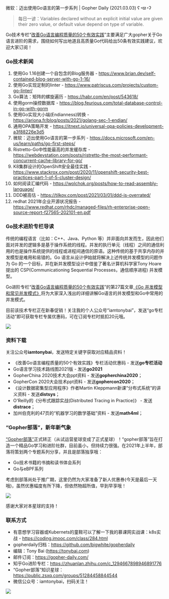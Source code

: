 微软：迈出使用Go语言的第一步系列 | Gopher Daily (2021.03.03) ʕ◔ϖ◔ʔ

>每日一谚：Variables declared without an explicit initial value are given their zero value, or default value depend on type of variable.

Go技术专栏“[改善Go语⾔编程质量的50个有效实践](https://www.imooc.com/read/87)”主要满足广大gopher关于Go语言进阶的需求，围绕如何写出地道且高质量Go代码给出50条有效实践建议，欢迎大家订阅！

### Go技术新闻

1. 使用Go 1.16创建一个自包含的Blog服务器 - https://www.brian.dev/self-contained-blog-server-with-go-1-16/
2. 使用Go实现定制的linter - https://www.patriscus.com/projects/custom-go-linter/
3. Go算法：矩阵的螺旋遍历 - https://habr.com/en/post/543618/ 
4. 使用gorm操控数据库 - https://blog.feurious.com/total-database-control-in-go-with-gorm
5. 使用Go实现大小端(Endianness)转换 - https://ariona.fr/blog/posts/2021/golang-sec-1-endian/
6. 通用OPA策略开发 - https://itnext.io/universal-opa-policies-development-a3f88226e3d5
7. 微软：迈出使用Go语言的第一步系列 - https://docs.microsoft.com/en-us/learn/paths/go-first-steps/
8. Ristretto-Go中性能最高的并发缓存库 - https://webdevstation.com/posts/ristretto-the-most-performant-concurrent-cache-library-for-go/
9. K8集群设计的OpenShift安全最佳实践 - https://www.stackrox.com/post/2020/11/openshift-security-best-practices-part-1-of-5-cluster-design/
10. 如何阅读汇编代码 - https://wolchok.org/posts/how-to-read-assembly-language/
11. DDD被高估 - https://tilkov.com/post/2021/03/01/ddd-is-overrated/
12. redhat 2021年企业开源状况报告 - https://www.redhat.com/rhdc/managed-files/rh-enterprise-open-source-report-f27565-202101-en.pdf
 

### Go技术进阶专栏导读

传统的编程语言（比如：C++、Java、Python 等）并非面向并发而生，因此他们面对并发的逻辑多是基于操作系统的线程。并发的执行单元（线程）之间的通信利用的也是操作系统提供的线程或进程间通信的原语。这种传统的基于共享内存的并发模型是难用和易错的。Go 语言从设计伊始就将解决上述传统并发模型的问题作为 Go 的一个目标，并在新并发模型设计中借鉴了著名计算机科学家Tony Hoare提出的 CSP(Communicationing Sequential Processes，通信顺序进程) 并发模型。

Go进阶专栏“[改善Go语⾔编程质量的50个有效实践](https://mp.weixin.qq.com/s/RThCEQOdytQxwrMP7XRTRw)”的第27篇文章[《Go 并发模型和常见并发模式》](https://www.imooc.com/read/87/article/2430)将为大家深入浅出的详细讲解Go语言的并发模型和Go中常用的并发模式。

目前该技术专栏正在新春促销！关注我的个人公众号“iamtonybai”，发送“go专栏活动”即可获取专栏专属优惠码，可在订阅专栏时抵扣20元哦。

![](http://image.tonybai.com/img/202011/go-column-pgo-with-qr-and-text.png)


### 资料下载

关注公众号**iamtonybai**，发送特定关键字获取对应精品资料！

* 《改善Go语⾔编程质量的50个有效实践》专栏活动优惠码 - 发送**go专栏活动**
* Go语言学习技术路线图2021版 - 发送**go2021**
* GopherChina 2020技术大会ppt资料 - 发送**gopherchina2020**；
* GopherCon 2020大会技术ppt资料 - 发送**gophercon2020**；
* 《设计数据密集型应用程序》作者Martin Kleppmann新课“分布式系统”的讲义资料 - 发送**distsys**；
* O'Reilly的《分布式跟踪实战(Distributed Tracing in Practice)》 - 发送**distrace**；
* 加州伯克利的47页的“机器学习的数学基础”资料 - 发送**math4ml**；

### “Gopher部落”，新年新气象

[“Gopher部落”](https://mp.weixin.qq.com/s/jUqAL7hf2GmMun64BJufEA)正式转正（从试运营星球变成了正式星球）！“gopher部落”旨在打造一个精品Go学习和进阶社群，目前虽小，但持续力很强。在2021年上半年，部落将策划两个专题系列分享，并且是部落独享哦：

* Go技术书籍的书摘和读书体会系列
* Go与eBPF系列

考虑到部落尚处于推广期，这里仍然为大家准备了新人优惠券(今天是最后一天哦)，虽然优惠幅度有所下降，但依然物超所值，早到早享哦！

![](http://image.tonybai.com/img/202103/gopher-tribe-zsxq-card.png)

感谢大家对本星球的支持！

### 联系方式

* 有意想学习容器或Kubernets的童鞋可以了解一下我的慕课网实战课：k8s实战 - https://coding.imooc.com/class/284.html
* gopherdaily归档：https://github.com/bigwhite/gopherdaily
* 编辑：Tony Bai (https://tonybai.com)
* 邮件订阅：https://gopher-daily.com/
* 知乎Go进阶专栏：https://zhuanlan.zhihu.com/c_1294667898946891776
* “Gopher部落”知识星球：https://public.zsxq.com/groups/51284458844544
* 微信公众号：iamtonybai，扫码关注！

![](http://image.tonybai.com/img/202011/qrcode_for_iamtonybai.jpg)
